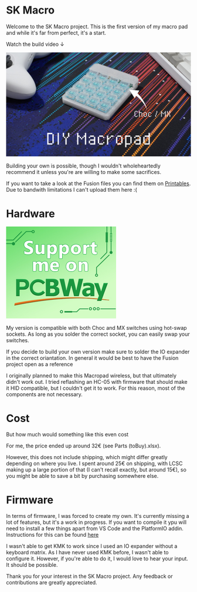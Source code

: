 # SK Macro

Welcome to the SK Macro project. This is the first version of my macro pad and while it's far from perfect, it's a start.

Watch the build video ↓

[<img src="/img/Thumbnail%20-%202.jpg">](https://www.youtube.com/watch?v=0lB-7FOjO98)

Building your own is possible, though I wouldn't wholeheartedly recommend it unless you're are willing to make some sacrifices.

If you want to take a look at the Fusion files you can find them on [Printables](https://www.printables.com/model/741922). Due to bandwith limitations I can't upload them here :(

# Hardware

<a href="https://www.pcbway.com/project/shareproject/DIY_Macropad_ab1137f4.html"><img src="/img/banner.jpg" alt="PCB from PCBWay" /></a>

My version is compatible with both Choc and MX switches using hot-swap sockets. As long as you solder the correct socket, you can easily swap your switches.

If you decide to build your own version make sure to solder the IO expander in the correct oriantation. In general it would be best to have the Fusion project open as a reference

I originally planned to make this Macropad wireless, but that ultimately didn't work out. I tried reflashing an HC-05 with firmware that should make it HID compatible, but I couldn't get it to work. For this reason, most of the components are not necessary.

# Cost
But how much would something like this even cost

For me, the price ended up around 32€ (see Parts (toBuy).xlsx). 

However, this does not include shipping, which might differ greatly depending on where you live. I spent around 25€ on shipping, with LCSC making up a large portion of that (I can't recall exactly, but around 15€), so you might be able to save a bit by purchasing somewhere else.

# Firmware

In terms of firmware, I was forced to create my own. It's currently missing a lot of features, but it's a work in progress. If you want to compile it ypu will need to install a few things apart from VS Code and the PlatformIO addin. Instructions for this can be found [here](https://arduino-pico.readthedocs.io/en/latest/platformio.html)

I wasn't able to get KMK to work since I used an IO expander without a keyboard matrix. As I have never used KMK before, I wasn't able to configure it. However, if you're able to do it, I would love to hear your input. It should be possible.

Thank you for your interest in the SK Macro project. Any feedback or contributions are greatly appreciated.
